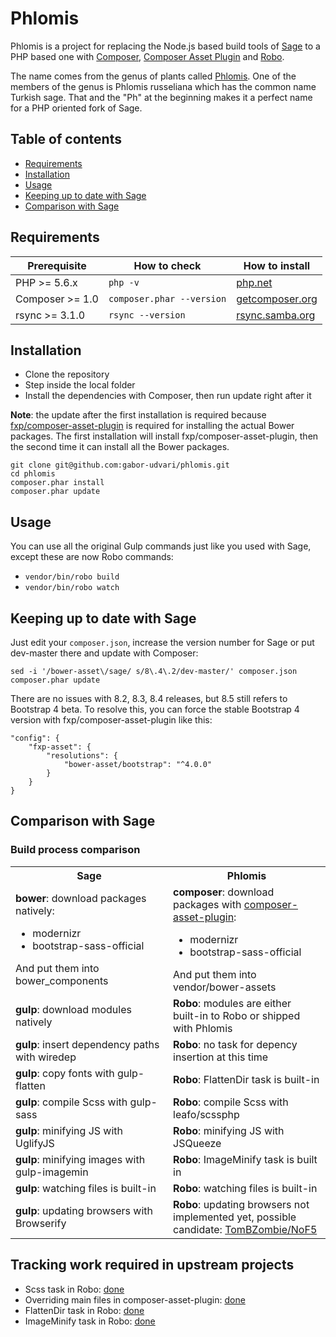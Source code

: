 # Phlomis

Phlomis is a project for replacing the Node.js based build tools of [Sage](https://github.com/roots/sage) to a PHP based one with [Composer](https://getcomposer.org/), [Composer Asset Plugin](https://github.com/fxpio/composer-asset-plugin) and [Robo](http://codegyre.github.io/Robo/).

The name comes from the genus of plants called [Phlomis](https://en.wikipedia.org/wiki/Phlomis). One of the members of the genus is Phlomis russeliana which has the common name Turkish sage. That and the "Ph" at the beginning makes it a perfect name for a PHP oriented fork of Sage.

## Table of contents

- [Requirements](#requirements)
- [Installation](#installation)
- [Usage](#usage)
- [Keeping up to date with Sage](#keeping-up-to-date-with-sage)
- [Comparison with Sage](#comparison-with-sage)

## Requirements

| Prerequisite    | How to check | How to install
| --------------- | ------------ | ------------- |
| PHP >= 5.6.x    | `php -v`     | [php.net](http://php.net/manual/en/install.php) |
| Composer >= 1.0 | `composer.phar --version` | [getcomposer.org](https://getcomposer.org/download/) |
| rsync >= 3.1.0	| `rsync --version` | [rsync.samba.org](https://rsync.samba.org/) |

## Installation

- Clone the repository
- Step inside the local folder
- Install the dependencies with Composer, then run update right after it

**Note**: the update after the first installation is required because [fxp/composer-asset-plugin](https://github.com/fxpio/composer-asset-plugin) is required for installing the actual Bower packages. The first installation will install fxp/composer-asset-plugin, then the second time it can install all the Bower packages.

```
git clone git@github.com:gabor-udvari/phlomis.git
cd phlomis
composer.phar install
composer.phar update
```

## Usage

You can use all the original Gulp commands just like you used with Sage, except these are now Robo commands:

- `vendor/bin/robo build`
- `vendor/bin/robo watch`

## Keeping up to date with Sage

Just edit your `composer.json`, increase the version number for Sage or put dev-master there and update with Composer:

```
sed -i '/bower-asset\/sage/ s/8\.4\.2/dev-master/' composer.json
composer.phar update
```

There are no issues with 8.2, 8.3, 8.4 releases, but 8.5 still refers to Bootstrap 4 beta. To resolve this, you can force the stable Bootstrap 4 version with fxp/composer-asset-plugin like this:
```
"config": {
	"fxp-asset": {
		"resolutions": {
			"bower-asset/bootstrap": "^4.0.0"
		}
	}
}
```

## Comparison with Sage

### Build process comparison

<table>
<tr>
	<th width="50%">Sage
	<th width="50%">Phlomis
<tr>
	<td>
		<strong>bower</strong>: download packages natively:
		<ul>
			<li>modernizr
			<li>bootstrap-sass-official
		</ul>
		And put them into bower_components
	<td>
	  <strong>composer</strong>: download packages with <a href="https://github.com/fxpio/composer-asset-plugin">composer-&#8203;asset-plugin</a>:
		<ul>
			<li>modernizr
			<li>bootstrap-sass-official
		</ul>
		And put them into vendor/bower-assets
<tr>
<td>
<strong>gulp</strong>: download modules natively
<td>
<strong>Robo</strong>: modules are either built-in to Robo or shipped with Phlomis
<tr>
<td>
<strong>gulp</strong>: insert dependency paths with wiredep
<td>
<strong>Robo</strong>: no task for depency insertion at this time
<tr>
<td>
<strong>gulp</strong>: copy fonts with gulp-flatten
<td>
<strong>Robo</strong>: FlattenDir task is built-in
<tr>
<td>
<strong>gulp</strong>: compile Scss with gulp-sass
<td>
<strong>Robo</strong>: compile Scss with leafo/scssphp
<tr>
<td>
<strong>gulp</strong>: minifying JS with UglifyJS
<td>
<strong>Robo</strong>: minifying JS with JSQueeze
<tr>
<td>
<strong>gulp</strong>: minifying images with gulp-imagemin
<td>
<strong>Robo</strong>: ImageMinify task is built in
<tr>
<td>
<strong>gulp</strong>: watching files is built-in
<td>
<strong>Robo</strong>: watching files is built-in
<tr>
<td>
<strong>gulp</strong>: updating browsers with Browserify
<td>
<strong>Robo</strong>: updating browsers not implemented yet, possible candidate: <a href="https://github.com/TomBZombie/NoF5">TomBZombie/NoF5</a>
</table>

## Tracking work required in upstream projects

- Scss task in Robo: [done](https://github.com/Codegyre/Robo/pull/200)
- Overriding main files in composer-asset-plugin: [done](https://github.com/francoispluchino/composer-asset-plugin/pull/143)
- FlattenDir task in Robo: [done](https://github.com/Codegyre/Robo/pull/215)
- ImageMinify task in Robo: [done](https://github.com/Codegyre/Robo/pull/228)
